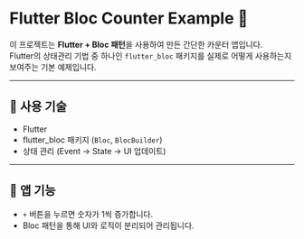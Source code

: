 # Flutter Bloc Counter Example 🧮

이 프로젝트는 **Flutter + Bloc 패턴**을 사용하여 만든 간단한 카운터 앱입니다.  
Flutter의 상태관리 기법 중 하나인 `flutter_bloc` 패키지를 실제로 어떻게 사용하는지 보여주는 기본 예제입니다.

---

## 🔧 사용 기술

- Flutter
- flutter_bloc 패키지 (`Bloc`, `BlocBuilder`)
- 상태 관리 (Event → State → UI 업데이트)

---

## 📱 앱 기능

- `+` 버튼을 누르면 숫자가 1씩 증가합니다.
- Bloc 패턴을 통해 UI와 로직이 분리되어 관리됩니다.
